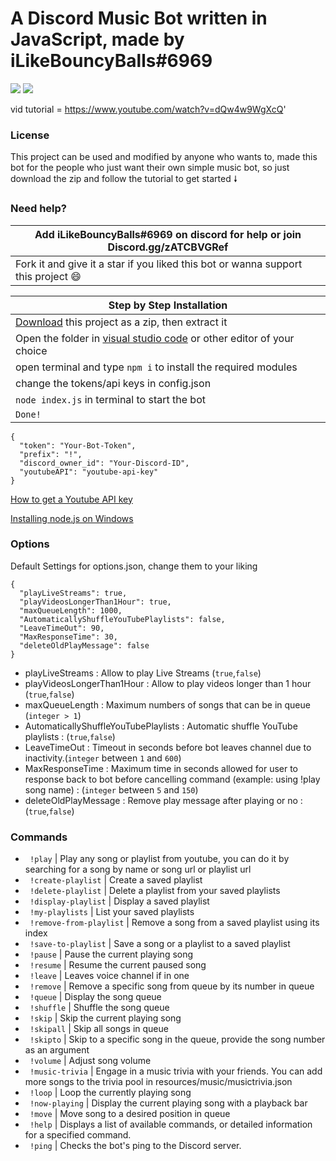 # A Discord Music Bot written in JavaScript,     made by iLikeBouncyBalls#6969

![](https://img.shields.io/github/watchers/Rdimo/Discord-Music-Bot?style=social) 
![](https://img.shields.io/github/stars/Rdimo/Discord-Music-Bot?style=social) 

vid tutorial = https://www.youtube.com/watch?v=dQw4w9WgXcQ'
### License
This project can be used and modified by anyone who wants to, made this bot for the people who just want their own simple music bot, so just download the zip and follow the tutorial to get started 🠗

### Need help?
| Add iLikeBouncyBalls#6969 on discord for help or join Discord.gg/zATCBVGRef	|
| -----------------------------------------------------------------------------	|
| Fork it and give it a star if you liked this bot or wanna support this project 😄	|
	

|    Step by Step Installation 		|
| ------------------------------------ 	|
| [Download](https://github.com/Rdimo/Discord-Music-Bot/archive/refs/heads/main.zip) this project as a zip, then extract it	|
| Open the folder in [visual studio code](https://code.visualstudio.com/Download#) or other editor of your choice							|
| open terminal and type `npm i` to install the required modules 		|
| change the tokens/api keys in config.json 		|
| `node index.js` in terminal to start the bot 				|
| `Done!` 				|

```
{
  "token": "Your-Bot-Token",
  "prefix": "!",
  "discord_owner_id": "Your-Discord-ID",
  "youtubeAPI": "youtube-api-key"
}
```
[How to get a Youtube API key](https://developers.google.com/youtube/v3/getting-started)

[Installing node.js on Windows](https://treehouse.github.io/installation-guides/windows/node-windows.html)

### Options

Default Settings for options.json, change them to your liking

```
{
  "playLiveStreams": true,
  "playVideosLongerThan1Hour": true,
  "maxQueueLength": 1000,
  "AutomaticallyShuffleYouTubePlaylists": false,
  "LeaveTimeOut": 90,
  "MaxResponseTime": 30,
  "deleteOldPlayMessage": false
}
```

- playLiveStreams : Allow to play Live Streams (`true`,`false`)
- playVideosLongerThan1Hour : Allow to play videos longer than 1 hour (`true`,`false`)
- maxQueueLength : Maximum numbers of songs that can be in queue (`integer > 1`)
- AutomaticallyShuffleYouTubePlaylists : Automatic shuffle YouTube playlists : (`true`,`false`)
- LeaveTimeOut : Timeout in seconds before bot leaves channel due to inactivity.(`integer` between `1` and `600`)
- MaxResponseTime : Maximum time in seconds allowed for user to response back to bot before cancelling command (example: using !play song name) : (`integer` between `5` and `150`)
- deleteOldPlayMessage : Remove play message after playing or no : (`true`,`false`)

### Commands

* ` !play`                 | Play any song or playlist from youtube, you can do it by searching for a song by name or song url or playlist url                                                     
* ` !create-playlist`      | Create a saved playlist                                                                                                                                                  
* ` !delete-playlist`      | Delete a playlist from your saved playlists                                                                                                                            
* ` !display-playlist`     | Display a saved playlist                                                                                                                                               
* ` !my-playlists`         | List your saved playlists                                                                                                                                                      
* ` !remove-from-playlist` | Remove a song from a saved playlist using its index                                                                                                              
* ` !save-to-playlist`     | Save a song or a playlist to a saved playlist
* ` !pause`                | Pause the current playing song                                                                                                                                                       
* ` !resume`               | Resume the current paused song                                                                                                                                                      
* ` !leave`                | Leaves voice channel if in one                                                                                                                                                        
* ` !remove`               | Remove a specific song from queue by its number in queue                                                                                                                          
* ` !queue`                | Display the song queue                                                                                                                                                              
* ` !shuffle`              | Shuffle the song queue                                                                                                                                                              
* ` !skip`                 | Skip the current playing song                                                                                                                                                       
* ` !skipall`              | Skip all songs in queue                                                                                                                                                              
* ` !skipto`               | Skip to a specific song in the queue, provide the song number as an argument                                                                                                      
* ` !volume`               | Adjust song volume                                                                                                                                                              
* ` !music-trivia`         | Engage in a music trivia with your friends. You can add more songs to the trivia pool in resources/music/musictrivia.json                                                     
* ` !loop`                 | Loop the currently playing song                                                                                                                                                                                                                                              
* ` !now-playing`          | Display the current playing song with a playback bar                                                                                                                  
* ` !move`                 | Move song to a desired position in queue                                                                                                                                      
* ` !help` 		   | Displays a list of available commands, or detailed information for a specified command.
* ` !ping` 		   | Checks the bot's ping to the Discord server.